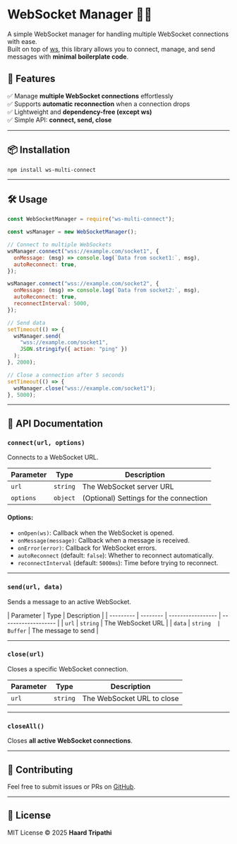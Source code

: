 # WebSocket Manager 🔗🔥

A simple WebSocket manager for handling multiple WebSocket connections with ease.  
Built on top of [ws](https://www.npmjs.com/package/ws), this library allows you to connect, manage, and send messages with **minimal boilerplate code**.

## 🚀 Features

✅ Manage **multiple WebSocket connections** effortlessly  
✅ Supports **automatic reconnection** when a connection drops  
✅ Lightweight and **dependency-free (except ws)**  
✅ Simple API: **connect, send, close**

---

## 📦 Installation

```sh
npm install ws-multi-connect
```

---

## 🛠️ Usage

```javascript
const WebSocketManager = require("ws-multi-connect");

const wsManager = new WebSocketManager();

// Connect to multiple WebSockets
wsManager.connect("wss://example.com/socket1", {
  onMessage: (msg) => console.log(`Data from socket1:`, msg),
  autoReconnect: true,
});

wsManager.connect("wss://example.com/socket2", {
  onMessage: (msg) => console.log(`Data from socket2:`, msg),
  autoReconnect: true,
  reconnectInterval: 5000,
});

// Send data
setTimeout(() => {
  wsManager.send(
    "wss://example.com/socket1",
    JSON.stringify({ action: "ping" })
  );
}, 2000);

// Close a connection after 5 seconds
setTimeout(() => {
  wsManager.close("wss://example.com/socket1");
}, 5000);
```

---

## 📜 API Documentation

### `connect(url, options)`

Connects to a WebSocket URL.

| Parameter | Type     | Description                            |
| --------- | -------- | -------------------------------------- |
| `url`     | `string` | The WebSocket server URL               |
| `options` | `object` | (Optional) Settings for the connection |

#### **Options:**

- `onOpen(ws)`: Callback when the WebSocket is opened.
- `onMessage(message)`: Callback when a message is received.
- `onError(error)`: Callback for WebSocket errors.
- `autoReconnect` (default: `false`): Whether to reconnect automatically.
- `reconnectInterval` (default: `5000ms`): Time before trying to reconnect.

---

### `send(url, data)`

Sends a message to an active WebSocket.

| Parameter | Type     | Description       |
| --------- | -------- | ----------------- | ------------------- |
| `url`     | `string` | The WebSocket URL |
| `data`    | `string  | Buffer`           | The message to send |

---

### `close(url)`

Closes a specific WebSocket connection.

| Parameter | Type     | Description                |
| --------- | -------- | -------------------------- |
| `url`     | `string` | The WebSocket URL to close |

---

### `closeAll()`

Closes **all active WebSocket connections**.

---

## 🤝 Contributing

Feel free to submit issues or PRs on [GitHub](https://github.com/Haardtripathi/ws-multi-connect).

---

## 📄 License

MIT License © 2025 **Haard Tripathi**
